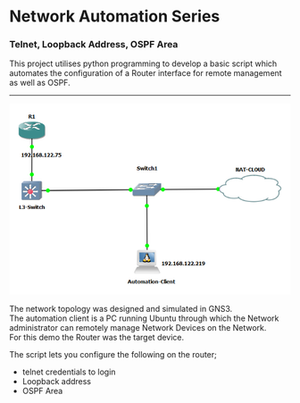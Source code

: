 # Network Automation Series

### Telnet, Loopback Address, OSPF Area

This project utilises python programming to develop a basic script which automates the configuration
of a Router interface for remote management as well as OSPF.

---

![Basic LAN Topology](basic%20LAN.png) </br>

The network topology was designed and simulated in GNS3. </br>
The automation client is a PC running Ubuntu through which the Network administrator can
remotely manage Network Devices on the Network. </br>
For this demo the Router was the target device.

The script lets you configure the following on the router;

- telnet credentials to login
- Loopback address
- OSPF Area

